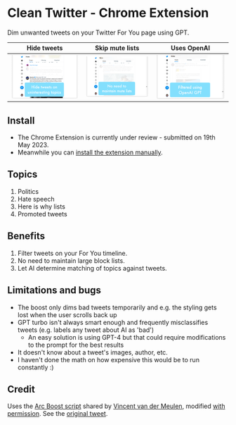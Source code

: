 # Clean Twitter - Chrome Extension
Dim unwanted tweets on your Twitter For You page using GPT.

Hide tweets | Skip mute lists | Uses OpenAI
--- | --- | ---
![Hide tweets](/screenshots/1.png) | ![Skip mute lists](/screenshots/2.png) | ![Uses OpenAI](/screenshots/3.png)

## Install

- The Chrome Extension is currently under review - submitted on 19th May 2023.
- Meanwhile you can [install the extension manually](https://webkul.com/blog/how-to-install-the-unpacked-extension-in-chrome/).

## Topics

1. Politics
2. Hate speech
3. Here is why lists
4. Promoted tweets

## Benefits

1. Filter tweets on your For You timeline.
2. No need to maintain large block lists.
3. Let AI determine matching of topics against tweets.

## Limitations and bugs
* The boost only dims bad tweets temporarily and e.g. the styling gets lost when the user scrolls back up
* GPT turbo isn't always smart enough and frequently misclassifies tweets (e.g. labels any tweet about AI as 'bad')
    * An easy solution is using GPT-4 but that could require modifications to the prompt for the best results
* It doesn't know about a tweet's images, author, etc.
* I haven't done the math on how expensive this would be to run constantly :)

## Credit

Uses the [Arc Boost script](https://github.com/vincentmvdm/for-me-page) shared by [Vincent van der Meulen](https://twitter.com/vincentmvdm), modified [with permission](https://twitter.com/vincentmvdm/status/1659388675682123776). See the [original tweet](https://twitter.com/vincentmvdm/status/1658678049691385857).
